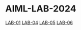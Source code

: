 # AIML-LAB-2024
[LAB-01](https://github.com/2203A51406/AIML-LAB-2024/blob/main/Untitled4.ipynb)
[LAB-04](https://github.com/2203A51406/AIML-LAB-2024/blob/main/lab_4_(1).ipynb)
[LAB-05](https://github.com/2203A51406/AIML-LAB-2024/blob/main/lab_5.ipynb)
[LAB-06](https://github.com/2203A51406/AIML-LAB-2024/blob/main/Untitled3.ipynb)

